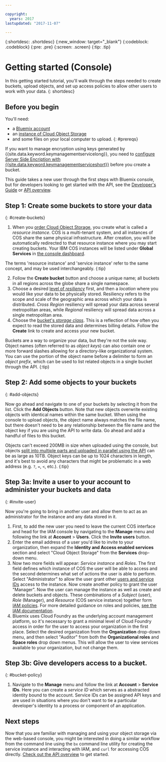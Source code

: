 ```yaml
---

copyright:
  years: 2017
lastupdated: "2017-11-07"

---
```

{:shortdesc: .shortdesc}
{:new_window: target="_blank"}
{:codeblock: .codeblock}
{:pre: .pre}
{:screen: .screen}
{:tip: .tip}


# Getting started (Console)

In this getting started tutorial, you'll walk through the steps needed to create buckets, upload objects, and set up access policies to allow other users to work with your data.
{: shortdesc}

## Before you begin
You'll need:
  * a [Bluemix account](https://console.bluemix.net/registration/?target=%2Fcatalog%2Finfrastructure%2Fcloud-object-storage)
  * an [instance of Cloud Object Storage](/docs/services/cloud-object-storage/basics/order-storage.html)
  * and some files on your local computer to upload.
{: #prereqs}

If you want to manage encryption using keys generated by {{site.data.keyword.keymanagementservicelong}}, you need to [configure Server Side Encription with {{site.data.keyword.keymanagementserviceshort}}](/docs/services/cloud-object-storage/basics/sse-kp.html) before you create a bucket. 

This guide takes a new user through the first steps with Bluemix console, but for developers looking to get started with the API, see the  [Developer's Guide](/docs/services/cloud-object-storage/basics/developers.html) or [API overview](/docs/services/cloud-object-storage/api-reference/about-compatibility-api.html).

## Step 1: Create some buckets to store your data
{: #create-buckets}

  1. When you [order Cloud Object Storage](/docs/services/cloud-object-storage/basics/order-storage.html), you create what is called a _resource instance_. COS is a multi-tenant system, and all instances of COS share the same physical infrastructure.  After creation, you will be automatically redirected to that resource instance where you may start creating buckets. Your IBM COS instances will be listed under **Global Services** in [the console dashboard](/dashboard/apps).

The terms 'resource instance' and 'service instance' refer to the same concept, and may be used interchangeably.
{:tip}

  2. Follow the **Create bucket** button and choose a unique name; all buckets in all regions across the globe share a single namespace.
  3. Choose a desired [level of _resiliency_](/docs/services/cloud-object-storage/basics/endpoints.html) first, and then a _location_ where you would like your data to be physically stored. Resiliency refers to the scope and scale of the geographic area across which your data is distributed. _Cross Region_ resiliency will spread your data across several metropolitan areas, while _Regional_ resiliency will spread data across a single metropolitan area.
  4. Choose the [bucket's _storage class_](/docs/services/cloud-object-storage/basics/classes.html). This is a reflection of how often you expect to read the stored data and determines billing details. Follow the **Create** link to create and access your new bucket.

  Buckets are a way to organize your data, but they're not the sole way. Object names (often referred to as _object keys_) can also contain one or more forward slashes allowing for a directory-like organizational system. You can use the portion of the object name before a delimiter to form an _object prefix_, which can be used to list related objects in a single bucket through the API.
{:tip}


## Step 2: Add some objects to your buckets
{: #add-objects}

Now go ahead and navigate to one of your buckets by selecting it from the list.  Click the **Add Objects** button. Note that new objects overwrite existing objects with identical names within the same bucket. When using the console to upload objects, the object name always matches the file name, but there doesn't need to be any relationship between the file name and the object key if you are using the API to write data.  Go ahead and add a handful of files to this bucket.

Objects can't exceed 200MB in size when uploaded using the console, but objects [split into multiple parts and uploaded in parallel using the API](/docs/services/cloud-object-storage/basics/multipart.html) can be as large as 10TB.  Object keys can be up to 1024 characters in length, and it's best to avoid any characters that might be problematic in a web address (e.g. `?`, `=`, `<`, etc.).
{:tip}

## Step 3a: Invite a user to your account to administer your buckets and data
{: #invite-user}

Now you're going to bring in another user and allow them to act as an administrator for the instance and any data stored in it.

  1. First, to add the new user you need to leave the current COS interface and head for the IAM console by navigating to the **Manage** menu and following the link at **Account** > **Users**.  Click the **Invite users** button.
  2. Enter the email address of a user you'd like to invite to your organization, then expand the **Identity and Access enabled services** section and select "Cloud Object Storage" from the **Services** drop-down menu.
  3. Now two more fields will appear: _Service instance_ and _Roles_. The first field defines which instance of COS the user will be able to access and the second determines what set of actions the user is able to perform. Select "Administrator" to allow the user grant other [users and service IDs](docs/services/cloud-object-storage/iam/users-serviceids.html) access to the instance. Now create another policy to grant the user "Manager".  Now the user can manage the instance as well as create and delete buckets and objects. These combinations of a _Subject_ (user), _Role_ (Manager), and _Resource_ (COS service instance) together form [IAM policies](docs/services/cloud-object-storage/iam/overview.html). For more detailed guidance on roles and policies, [see the IAM documentation](/docs/iam/users_roles.html).
  4. Bluemix uses Cloud Foundry as the underlying account management platform, so it's necessary to grant a minimal level of Cloud Foundry access in order for the user to access your organization in the first place.  Select the desired organization from the **Organization** drop-down menu, and then select "Auditor" from both the **Organizational roles** and **Space roles** drop down menus.  This will allow the user to view services available to your organization, but not change them.

## Step 3b: Give developers access to a bucket.
{: #bucket-policy}

  1. Navigate to the **Manage** menu and follow the link at **Account** > **Service IDs**.  Here you can create a _service ID_ which serves as a abstracted identity bound to the account.   Service IDs can be assigned API keys and are used in situations where you don't want to tie a particular developer's identity to a process or component of an application.

## Next steps

Now that you are familiar with managing and using your object storage via the web-based console, you might be interested in doing a similar workflow from the command line using  the `bx` command line utility for creating the service instance and interacting with IAM, and `curl` for accessing COS directly. [Check out the API overview](/docs/services/cloud-object-storage/api-reference/about-compatibility-api.html) to get started.
